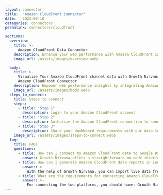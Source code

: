 ```yaml
---
layout: connector
title:  "Amazon CloudFront Connector"
date:   2023-08-10
categories: connectors
permalink: connectors/cloudfront

sections:
  overview:
    title: >-
      Amazon CloudFront Data Connector
    description: Enhance your web performance with Amazon CloudFront integration. Seamlessly merge the power of content delivery insights with Looker Studio's analytical capabilities, unveiling performance patterns and optimizing web strategies.
    image_url: /assets/images/overview.webp

  body:
    title: >-
      Visualize Your Amazon CloudFront channel data with Growth Nirvana's
      Amazon CloudFront Connector
    description: Empower web performance insights by integrating Amazon CloudFront with Looker Studio's analytical prowess.
    image_url: /assets/images/body.webp
  steps_to_connect:
    title: Steps to connect
    steps:
      - title: "Step 1"
        description: Login to your Amazon CloudFront account
      - title: "Step 2"
        description: Authorize the Amazon CloudFront connection to send data to Growth Nirvana
      - title: "Step 3"
        description: Share your dashboard requirements with our data team. We will build the report for you.
    image_url: /assets/images/steps-to-connect.webp
  faq:
    title: FAQs
    questions:
      - title: How can I connect my Amazon CloudFront data to Google Data Studio/Looker Studio?
        answer: Growth Nirvana offers a straightforward no-code interface to connect to Amazon CloudFront data sources.
      - title: How can I generate Amazon CloudFront data reports in Looker Studio?
        answer: >-
          With the help of Growth Nirvana, you can import live data from Amazon CloudFront into Looker Studio. These data can be viewed in charts, tables, and dashboards to generate branded reports that can be shared instantly.
      - title: What are the requirements for connecting Amazon CloudFront and Looker Studio?
        answer: >-
          For connecting the two platforms, you should have: Growth Nirvana Account and Amazon CloudFront Ads Account
---
```

